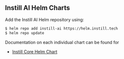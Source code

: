 ## Instill AI Helm Charts

Add the Instill AI Helm repository using:

```bash
$ helm repo add instill-ai https://helm.instill.tech
$ helm repo update
```

Documentation on each individual chart can be found for

- [Instill Core Helm Chart](https://github.com/instill-ai/core/blob/main/charts/core/README.md)
